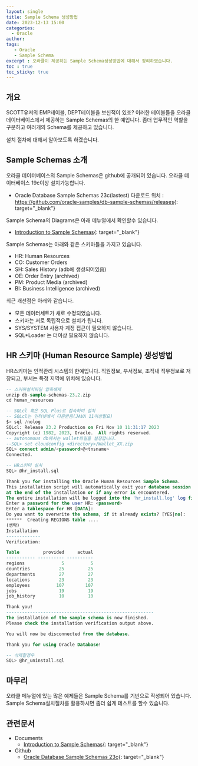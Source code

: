```yaml
---
layout: single
title: Sample Schema 생성방법
date: 2023-12-13 15:00
categories: 
  - Oracle
author: 
tags: 
   - Oracle
   - Sample Schema
excerpt : 오라클이 제공하는 Sample Schema생성방법에 대해서 정리하였습니다.
toc : true  
toc_sticky: true
---
```


## 개요

SCOTT유저의 EMP테이블, DEPT테이블을 보신적이 있죠?
이러한 테이블들을 오라클 데이터베이스에서 제공하는 Sample Schemas의 한 예입니다. 
좀더 업무적인 역할을 구분하고 여러개의 Schema를 제공하고 있습니다. 

설치 절차에 대해서 알아보도록 하겠습니다.

## Sample Schemas 소개

오라클 데이터베이스의 Sample Schemas은 github에 공개되어 있습니다. 오라클 데이터베이스 19c이상 설치가능합니다.

- Oracle Database Sample Schemas 23c(lastest) 다운로드 위치 : <https://github.com/oracle-samples/db-sample-schemas/releases>{: target="_blank"}

Sample Schema의 Diagrams은 아래 메뉴얼에서 확인할수 있습니다. 
- [Introduction to Sample Schemas](https://docs.oracle.com/en/database/oracle/oracle-database/19/comsc/toc.htm){: target="_blank"}

Sample Schemas는 아래와 같은 스키마들을 가지고 있습니다.
- HR: Human Resources 
- CO: Customer Orders
- SH: Sales History (adb에 생성되어있음)
- OE: Order Entry (archived)
- PM: Product Media (archived)
- BI: Business Intelligence (archived)

최근 개선점은 아래와 같습니다. 
- 모든 데이터세트가 새로 수정되었습니다.
- 스키마는 서로 독립적으로 설치가 됩니다.
- SYS/SYSTEM 사용자 계정 접근이 필요하지 않습니다.
- SQL*Loader 는 더이상 필요하지 않습니다.

## HR 스키마 (Human Resource Sample) 생성방법

HR스키마는 인적관리 시스템의 한예입니다. 
직원정보, 부서정보, 조직내 직무정보로 저장되고, 부서는 특정 지역에 위치해 있습니다. 

```sql
-- 스키마설치파일 압축해제
unzip db-sample-schemas-23.2.zip
cd human_resources

-- SQLcl 혹은 SQL Plus로 접속하여 설치
-- SQLcl는 인터넷에서 다운받음(JAVA 11이상필요)
$> sql /nolog
SQLcl: Release 23.2 Production on Fri Nov 10 11:31:17 2023
Copyright (c) 1982, 2023, Oracle.  All rights reserved.
-- autonomous db에서는 wallet파일을 설정합니다.
--SQL> set cloudconfig <directory>/Wallet_XX.zip
SQL> connect admin/<password>@<tnsname>
Connected.

-- HR스키마 설치 
SQL> @hr_install.sql

Thank you for installing the Oracle Human Resources Sample Schema.
This installation script will automatically exit your database session
at the end of the installation or if any error is encountered.
The entire installation will be logged into the 'hr_install.log' log file.
Enter a password for the user HR: <password>
Enter a tablespace for HR [DATA]:
Do you want to overwrite the schema, if it already exists? [YES|no]:
******  Creating REGIONS table ....
(생략)
Installation
-------------
Verification:

Table         provided     actual
----------- ---------- ----------
regions              5          5
countries           25         25
departments         27         27
locations           23         23
employees          107        107
jobs                19         19
job_history         10         10

Thank you!
--------------------------------------------------------
The installation of the sample schema is now finished.
Please check the installation verification output above.

You will now be disconnected from the database.

Thank you for using Oracle Database!

-- 삭제할경우
SQL> @hr_uninstall.sql
```
## 마무리

오라클 메뉴얼에 있는 많은 예제들은 Sample Schema를 기반으로 작성되어 있습니다. Sample Schema설치절차를 활용하시면 좀더 쉽게 테스트를 할수 있습니다.

## 관련문서

- Documents
  - [Introduction to Sample Schemas](https://docs.oracle.com/en/database/oracle/oracle-database/19/comsc/toc.htm){: target="_blank"}
- Github 
  - [Oracle Database Sample Schemas 23c](https://github.com/oracle-samples/db-sample-schemas/releases){: target="_blank"}